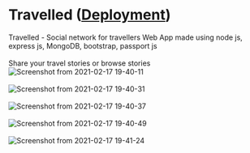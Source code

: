 # Travelled      (<a href="https://traveled11.herokuapp.com/">Deployment</a>)   
Travelled - Social network for travellers Web App made using node js, express js, MongoDB, bootstrap, passport js  
<br/>
Share your travel stories or browse stories 
<br/>
![Screenshot from 2021-02-17 19-40-11](https://user-images.githubusercontent.com/35651201/108216401-717cd800-7158-11eb-88de-8879a51209c8.png)
<br/>
<br/>
![Screenshot from 2021-02-17 19-40-31](https://user-images.githubusercontent.com/35651201/108216438-7b9ed680-7158-11eb-9cb9-df0554837c10.png)
<br/>
<br/>
![Screenshot from 2021-02-17 19-40-37](https://user-images.githubusercontent.com/35651201/108216447-7e013080-7158-11eb-8368-ab917eb3f7d0.png)
<br/>
<br/>
![Screenshot from 2021-02-17 19-40-49](https://user-images.githubusercontent.com/35651201/108216455-82c5e480-7158-11eb-934d-c330be890c8f.png)
<br/>
<br/>
![Screenshot from 2021-02-17 19-41-24](https://user-images.githubusercontent.com/35651201/108216508-92452d80-7158-11eb-855e-2083d07046dd.png)
